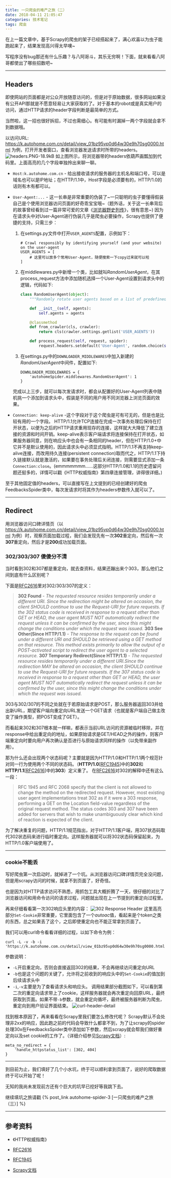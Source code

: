 ```yaml
---
title: 一只爬虫的难产之旅（二）
date: 2018-04-11 21:05:47
categories: 技术笔记
tags: 爬虫
---
```


在上一篇文章中，基于Scrapy的爬虫的架子已经搭起来了，满心欢喜以为虫子能跑起来了，结果发现高兴得太早噢~

写程序没有bug那还有什么乐趣？与八阿哥斗，其乐无穷啊！下面，就来看看八阿哥都使出了哪些招数吧~

---
## Headers
即使网站的页面都是对公众开放随意访问的，但是对于原始数据，很多网站如果没有公开API那就是不愿意轻易让大家获取的了。对于基本的robot或是真实用户的访问，通过HTTP请求的header字段判断是最简单的方式。

<!--more-->
当然啦，这一招也很好拆招，不过也需细心。有可能有时漏掉一两个字段就会拿不到数据哦。

以访问URL: https://k.autohome.com.cn/detail/view_01bz95vp0d64w30e9h70sg0000.html 为例，打开开发者窗口，查看浏览器发送请求时所带的headers。
![headers.PNG-18.9kB][1]
如上图所示，将浏览器带的headers依葫芦画瓢加到代码里。上面高亮的几个字段单独拎出来聊一聊。

* `Host:k.autohome.com.cn` -  给出接收请求的服务器的主机名和端口号，可以是域名也可以是IP地址；在HTTP/1.1中，Host字段是必须要有的，HTTP/1.0的话则有木有都可以。
* `User-Agent:...` - 这一长串是非常重要的伪装了~一只聪明的虫子要懂得假装自己是个使用浏览器访问页面的好奇乖宝宝哦~（题外话，关于这一长串背后的故事曾经看到过一篇非常可爱的文章《[浏览器野史列传][2]》，很有意思~)
因为在请求头中对User-Agent进行伪装几乎是爬虫必要操作，Scrapy也提供了便捷的支持，只需三步：
    1. 在settings.py文件中打开`USER_AGENTS`配置，示例如下：

        ```
        # Crawl responsibly by identifying yourself (and your website) on the user-agent
        USER_AGENTS = [
            # 这里可以放多个常用User-Agent，随便搜索一下copy过来就可以啦
        ]
        ```
    2. 在middlewares.py中新增一个类，比如就叫*RandomUserAgent*，在其process_request方法中添加随机选择一个User-Agent设置到请求头中的逻辑，代码如下:

        ```python
        class RandomUserAgent(object):
            """Randomly rotate user agents based on a list of predefined ones"""

            def __init__(self, agents):
                self.agents = agents

            @classmethod
            def from_crawler(cls, crawler):
                return cls(crawler.settings.getlist('USER_AGENTS'))

            def process_request(self, request, spider):
                request.headers.setdefault('User-Agent', random.choice(self.agents))
        ```
    3. 在settings.py中的`DOWNLOADER_MIDDLEWARES`中加入新建的*RandomUserAgent*中间件，配置如下:

        ```
        DOWNLOADER_MIDDLEWARES = {
            'autohomeSpider.middlewares.RandomUserAgent': 1
        }
        ```
    完成以上三步，就可以每次发请求时，都会从配置好的User-Agent列表中随机挑一个添加到请求头中，假装是不同的用户用不同浏览器上浏览页面的效果。

* `Connection: keep-alive` -这个字段对于这个爬虫是可有可无的，但是也是比较有用的一个字段。 HTTP/1.1允许TCP连接在完成一次事务处理后保持在打开状态，以便为之后的HTTP请求重用现存的连接，这样就大大降低了建立连接的资源和时间开销。keep-alive表示客户端请求将连接保持在打开状态，如果服务器同意，则在响应头中也会有一条相同的header，但在HTTP/1.0+中它并不是默认使用的，因此请求头中必须显式指明。HTTP/1.1不再支持keep-alive连接，而改用持久连接(persistent connection)取而代之，HTTP/1.1下持久链接默认就是激活的，如果要在事务处理后关闭连接，则需要显式添加一条`Connection:close`。(emmmmmmm......这部分HTTP/1.0和1.1的历史遗留问题还挺多的，详情可以戳《HTTP权威指南》第四章连接管理，讲得很详细。)

至于其他固定值的headers，可以直接写在上文提到的已经创建好的爬虫FeedbacksSpider类中，每次发请求时将其作为headers参数传入就可以了。

---
## Redirect

用浏览器访问口碑详情页（以 https://k.autohome.com.cn/detail/view_01bz95vp0d64w30e9h70sg0000.html 为例）时，观察页面加载过程，我们会发现先有一次**302**重定向，然后有一次**307**重定向，然后才是**200**成功加载页面。

### 302/303/307 傻傻分不清
当时看到302和307都是重定向，就去查资料，结果还蹦出来个303，那么他们之间到底有什么区别呢？

下面是[RFC2616][3]里对302/303/307的定义：

> **302 Found** - *The requested resource resides temporarily under a different URI. Since the redirection might be altered on occasion, the client SHOULD continue to use the Request-URI for future requests. If the 302 status code is received in response to a request other than GET or HEAD, the user agent MUST NOT automatically redirect the request unless it can be confirmed by the user, since this might change the conditions under which the request was issued.*
> **303 See Other(Since HTTP/1.1)** - *The response to the request can be found under a different URI and SHOULD be retrieved using a GET method on that resource. This method exists primarily to allow the output of a POST-activated script to redirect the user agent to a selected resource.*
> **307 Temporary Redirect(Since HTTP/1.1)** - *The requested resource resides temporarily under a different URI.Since the redirection MAY be altered on occasion, the client SHOULD continue to use the Request-URI for future requests. If the 307 status code is received in response to a request other than GET or HEAD, the user agent MUST NOT automatically redirect the request unless it can be confirmed by the user, since this might change the conditions under which the request was issued.*

303与302/307的不同之处就在于若原始请求是POST，那么服务器返回303并给出新URL，期望客户端向重定向URL发送一个GET请求（也就是客户端自己做主改变了操作类型，把POST变成了GET）。

而看起来302和307根本就一样嘛，都表示当前URL访问的资源被临时移除，并在response中给出重定向的地址，如果原始请求是GET/HEAD之外的操作，则客户端重定向时要向用户再次确认是否进行与原始请求同样的操作（以免带来副作用）。

那为什么还会出现两个状态码呢？主要就是因为HTTP/1.0和HTTP/1.1两个规范针对同一行为使用两个不同的状态码。（**HTTP/1.0**[[RFC1945][4]]中的**302**和**HTTP/1.1**[[RFC2616][3]]中的**303**）定义重了。
在[RFC2616][3]对302的解释中还有这么一段：

> RFC 1945 and RFC 2068 specify that the client is not allowed to change the method on the redirected request.  However, most existing user agent implementations treat 302 as if it were a 303 response, performing a GET on the Location field-value regardless of the original request method. The status codes 303 and 307 have been added for servers that wish to make unambiguously clear which kind of reaction is expected of the client.

为了解决重复的问题，HTTP/1.1规范指出，对于HTTP/1.1客户端，用307状态码取代302状态码来进行临时重定向。这样服务器就可以将302状态码保留起来，为HTTP/1.0客户端使用了。

---
### cookie不能丢
写好爬虫第一次启动时，就掉进了一个坑。从浏览器访问口碑详情页完全没问题，但是用scrapy访问的时候，就拿不到页面了，好奇怪。

也是因为对HTTP请求访问不熟悉，用抓包工具大概折腾了一天，很仔细的对比了浏览器访问和用命令访问的请求过程，问题就出现在上一节提到的重定向过程里。

再来仔细看看第一次302响应头里的内容：
![302 Response Header][5]
这里高亮部分`Set-Cookie`非常重要，它里面包含了一个*autoac*值，看起来是个token之类的东西，总之如果丢了这个，之后即使重定向也不能正常拿到页面了。

我们可以用curl命令看看详细的过程，以如下命令为例：
```
curl -L -v -b -i  'https://k.autohome.com.cn/detail/view_01bz95vp0d64w30e9h70sg0000.html'
```
参数说明：
* `-L`开启重定向，否则会直接返回302的结果，不会再继续访问重定向URL
* `-b`也是这个问题的关键了，允许将之前收到的响应头中的`Set-Cookie`的值加到后续请求头中
* `-i`,`-v`主要是为了查看请求头和响应头。
调用结果部分截图如下，可以看到第二次的重定向请求带上了cookie，这样服务器就会再次重定向回原URL，最终获取到页面。如果不带`-b`参数，就会重定向循坏，最终被服务器判断为爬虫，重定向到用户验证界面结束。
![curl-header-detail][6]

找到根本原因了，再来看看在Scrapy里我们要怎么修改代呢？
Scrapy默认不会处理非2xx的响应，因此跑之前的代码会导致什么都拿不到，为了让scrapy的spider处理30x在FeedbacksSpider类中添加如下参数，然后scrapy就会帮我们做好重定向以及set cookie的工作了。（详细介绍参见[Scrapy文档][7]）:
```
meta_no_redirect = {
    'handle_httpstatus_list': [302, 404]
}
```

---

到目前为止，我们填好了几个小水坑，终于可以顺利拿到页面了，说好的爬取数据终于可以开始了呢！

无知的我尚未发现前方还有个巨大的坑早已挖好等我跳下去。

继续填坑之旅请戳 {% post_link autohome-spider-3 [一只爬虫的难产之旅（三）] %}

---
## 参考资料
* 《HTTP权威指南》
* [RFC2616][3]
* [RFC1945][4]
* [Scrapy文档][7]


  [1]: http://static.zybuluo.com/JaneL/ynfga9s8melz5yq5y2nesfm7/headers.PNG
  [2]: http://litten.me/2014/09/26/history-of-browser-useragent/
  [3]: https://tools.ietf.org/html/rfc2616#section-10.3.3
  [4]: https://tools.ietf.org/html/rfc1945
  [5]: http://static.zybuluo.com/JaneL/94dvbnt1g36lrh8nddrusb3q/response_header.PNG
  [6]: http://static.zybuluo.com/JaneL/xz9stzk5abid981x913s7bis/image.png
  [7]: https://doc.scrapy.org/en/latest/topics/spider-middleware.html#std:reqmeta-handle_httpstatus_list
